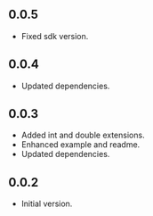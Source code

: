 ## 0.0.5

* Fixed sdk version.

## 0.0.4

* Updated dependencies.

## 0.0.3

* Added int and double extensions.
* Enhanced example and readme.
* Updated dependencies.

## 0.0.2

* Initial version.
